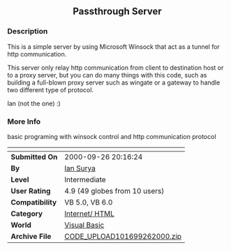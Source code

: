 ﻿<div align="center">

## Passthrough Server


</div>

### Description

This is a simple server by using Microsoft Winsock that act as a tunnel for http communication.

This server only relay http communication from client to destination host or to a proxy server, but you can do many things with this code, such as building a full-blown proxy server such as wingate or a gateway to handle two different type of protocol.

Ian (not the one) :)
 
### More Info
 
basic programing with winsock control and http communication protocol


<span>             |<span>
---                |---
**Submitted On**   |2000-09-26 20:16:24
**By**             |[Ian Surya](https://github.com/Planet-Source-Code/PSCIndex/blob/master/ByAuthor/ian-surya.md)
**Level**          |Intermediate
**User Rating**    |4.9 (49 globes from 10 users)
**Compatibility**  |VB 5\.0, VB 6\.0
**Category**       |[Internet/ HTML](https://github.com/Planet-Source-Code/PSCIndex/blob/master/ByCategory/internet-html__1-34.md)
**World**          |[Visual Basic](https://github.com/Planet-Source-Code/PSCIndex/blob/master/ByWorld/visual-basic.md)
**Archive File**   |[CODE\_UPLOAD101699262000\.zip](https://github.com/Planet-Source-Code/ian-surya-passthrough-server__1-11679/archive/master.zip)








